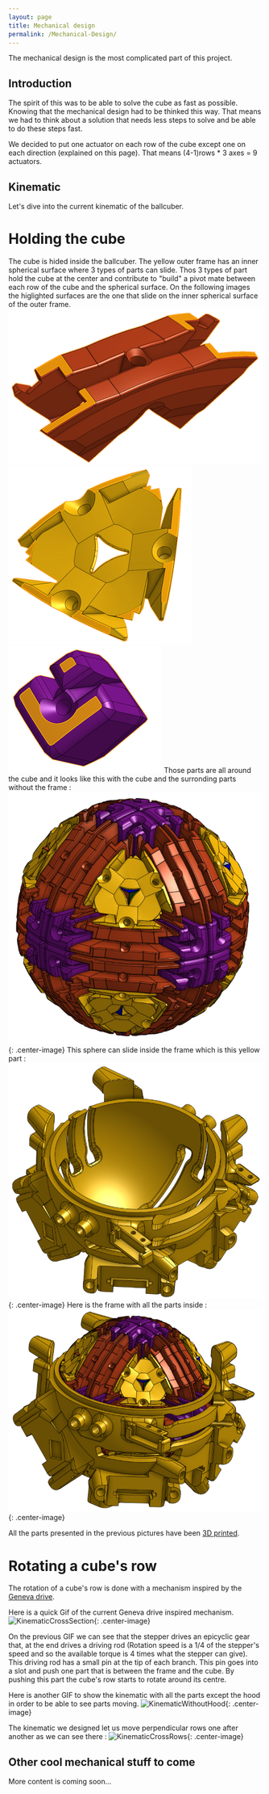 ```yaml
---
layout: page
title: Mechanical design
permalink: /Mechanical-Design/
---
```


The mechanical design is the most complicated part of this project.

## Introduction

The spirit of this was to be able to solve the cube as fast as possible. Knowing that the mechanical design had to be thinked this way. That means we had to think about a solution that needs less steps to solve and be able to do these steps fast.

We decided to put one actuator on each row of the cube except one on each direction (explained on this page). That means (4-1)rows * 3 axes = 9 actuators.  

## Kinematic

Let's dive into the current kinematic of the ballcuber.

# Holding the cube

The cube is hided inside the ballcuber. The yellow outer frame has an inner spherical surface where 3 types of parts can slide. Thos 3 types of part hold the cube at the center and contribute to "build" a pivot mate between each row of the cube and the spherical surface.
On the following images the higlighted surfaces are the one that slide on the inner spherical surface of the outer frame.  
![Edge](/assets/kinematic/Arete.png "Edge part")
![Coin](/assets/kinematic/Coin.png "Corner Part")
![Face](/assets/kinematic/Face.png "Face part")
Those parts are all around the cube and it looks like this with the cube and the surronding parts without the frame :
![Sphere](/assets/kinematic/Sphere.png){: .center-image}
This sphere can slide inside the frame which is this yellow part :
![Outer frame 3D](/assets/kinematic/Outer_Frame.png){: .center-image}
Here is the frame with all the parts inside :
![Mounted_base](/assets/kinematic/Mounted_base.png){: .center-image}

All the parts presented in the previous pictures have been [3D printed](https://ballcuber.github.io/3d-print/).

# Rotating a cube's row

The rotation of a cube's row is done with a mechanism inspired by the [Geneva drive](https://en.wikipedia.org/wiki/Geneva_drive).

Here is a quick Gif of the current Geneva drive inspired mechanism.
![KinematicCrossSection](/assets/kinematic/KinematicCrossSection.gif){: .center-image}

On the previous GIF we can see that the stepper drives an epicyclic gear that, at the end drives a driving rod (Rotation speed is a 1/4 of the stepper's speed and so the available torque is 4 times what the stepper can give). This driving rod has a small pin at the tip of each branch. This pin goes into a slot and push one part that is between the frame and the cube. By pushing this part the cube's row starts to rotate around its centre.  

Here is another GIF to show the kinematic with all the parts except the hood in order to be able to see parts moving.
![KinematicWithoutHood](/assets/kinematic/KinematicWithoutHood.gif){: .center-image}

The kinematic we designed let us move perpendicular rows one after another as we can see there :
![KinematicCrossRows](/assets/kinematic/KinematicCrossRows.gif){: .center-image}

## Other cool mechanical stuff to come

More content is coming soon...